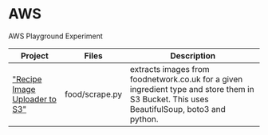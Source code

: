 # AWS
AWS Playground Experiment

Project | Files | Description
---|--- | ---
["Recipe Image Uploader to S3"](https://github.com/ziyenl/aws/blob/master/food/README.md)| food/scrape.py | extracts images from foodnetwork.co.uk for a given ingredient type and store them in S3 Bucket. This uses BeautifulSoup, boto3 and python. 

